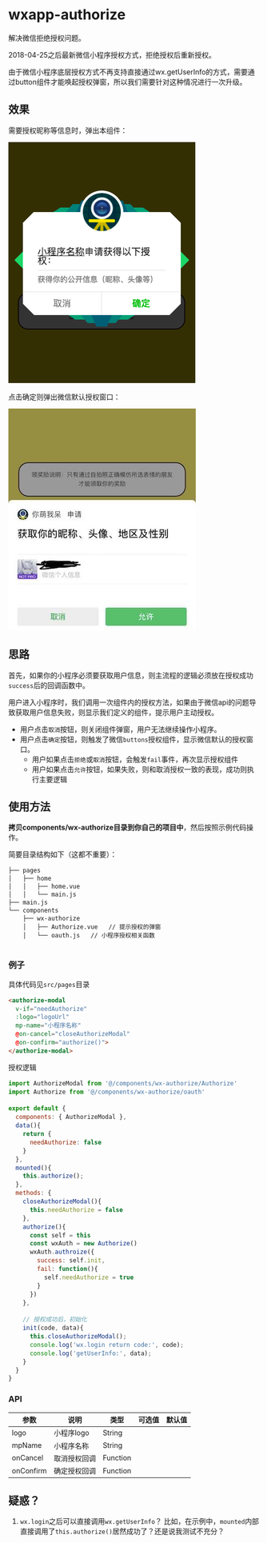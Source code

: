 # wxapp-authorize
解决微信拒绝授权问题。

2018-04-25之后最新微信小程序授权方式，拒绝授权后重新授权。

由于微信小程序底层授权方式不再支持直接通过wx.getUserInfo的方式，需要通过button组件才能唤起授权弹窗，所以我们需要针对这种情况进行一次升级。

## 效果
需要授权昵称等信息时，弹出本组件：

![效果图](./assets/1.png)

点击确定则弹出微信默认授权窗口：

![微信授权窗口](./assets/2.jpeg)

## 思路

首先，如果你的小程序必须要获取用户信息，则主流程的逻辑必须放在授权成功`success`后的回调函数中。

用户进入小程序时，我们调用一次组件内的授权方法，如果由于微信api的问题导致获取用户信息失败，则显示我们定义的组件，提示用户主动授权。

- 用户点击`取消`按钮，则关闭组件弹窗，用户无法继续操作小程序。
- 用户点击`确定`按钮，则触发了微信`buttons`授权组件，显示微信默认的授权窗口。
  - 用户如果点击`拒绝`或`取消`按钮，会触发`fail`事件，再次显示授权组件
  - 用户如果点击`允许`按钮，如果失败，则和取消授权一致的表现，成功则执行主要逻辑


## 使用方法

**拷贝components/wx-authorize目录到你自己的项目中**，然后按照示例代码操作。

简要目录结构如下（这都不重要）：

```
├── pages
│   ├── home
│   │   ├── home.vue
│   │   └── main.js
├── main.js
└── components
    ├── wx-authorize
    │   ├── Authorize.vue   // 提示授权的弹窗
    │   └── oauth.js   // 小程序授权相关函数
    
```



### 例子
具体代码见`src/pages`目录

```html
<authorize-modal 
  v-if="needAuthorize"
  :logo="logoUrl" 
  mp-name="小程序名称" 
  @on-cancel="closeAuthorizeModal" 
  @on-confirm="authorize()">
</authorize-modal>
```

授权逻辑
```javascript
import AuthorizeModal from '@/components/wx-authorize/Authorize'
import Authorize from '@/components/wx-authorize/oauth'

export default {
  components: { AuthorizeModal },
  data(){
    return {
      needAuthorize: false
    }
  },
  mounted(){
    this.authorize();
  },
  methods: {
    closeAuthorizeModal(){
      this.needAuthorize = false
    },
    authorize(){
      const self = this
      const wxAuth = new Authorize()
      wxAuth.authroize({
        success: self.init,
        fail: function(){
          self.needAuthorize = true
        }
      })
    },

    // 授权成功后，初始化
    init(code, data){
      this.closeAuthorizeModal();
      console.log('wx.login return code:', code);
      console.log('getUserInfo:', data);
    }
  }
}
```

### API
| 参数 | 说明 | 类型 | 可选值 | 默认值 |
|---|---|---|---|---|
| logo | 小程序logo | String |   |   |
| mpName | 小程序名称 | String |   |   |
| onCancel | 取消授权回调 | Function |   |   |
| onConfirm | 确定授权回调 | Function |   |   |


## 疑惑？
1. `wx.login`之后可以直接调用`wx.getUserInfo`？
  比如，在示例中，`mounted`内部直接调用了`this.authorize()`居然成功了？还是说我测试不充分？

